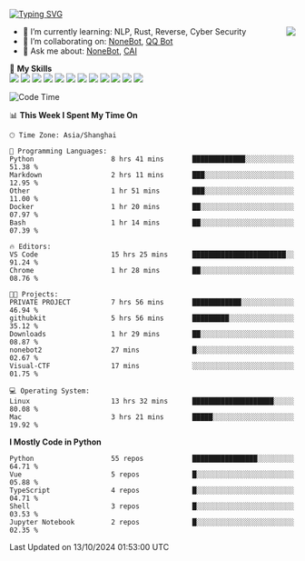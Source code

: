 [![Typing SVG](https://readme-typing-svg.herokuapp.com?size=25&duration=2500&color=8C43EA&vCenter=true&width=200&height=40&lines=Hi+there+%F0%9F%91%8B%F0%9F%8F%BB;I'm+yanyongyu)](https://git.io/typing-svg)

<a href="#">
  <img align="right" src="https://github-readme-stats.vercel.app/api?username=yanyongyu&count_private=true&show_icons=true&bg_color=15,f2f7fd,E0EAFC" />
</a>

- 🌱 I’m currently learning: NLP, Rust, Reverse, Cyber Security
- 👯 I’m collaborating on: [NoneBot](https://github.com/nonebot), [QQ Bot](https://github.com/Mrs4s/go-cqhttp)
- 💬 Ask me about: [NoneBot](https://github.com/nonebot), [CAI](https://github.com/cscs181/CAI)

🌟 **My Skills**  
![](https://img.shields.io/badge/-Python-3e74a2?style=flat-square&logo=Python&logoColor=fff)
![](https://img.shields.io/badge/-TypeScript-3178C6?style=flat-square&logo=TypeScript&logoColor=fff)
![](https://img.shields.io/badge/-Vue-4fc08d?style=flat-square&logo=Vue.js&logoColor=fff)
![](https://img.shields.io/badge/-React-2d98ce?style=flat-square&logo=React&logoColor=fff)
![](https://img.shields.io/badge/-FastAPI-009688?style=flat-square&logo=FastAPI&logoColor=fff)
![](https://img.shields.io/badge/-Linux-000000?style=flat-square&logo=Linux&logoColor=fff)
![](https://img.shields.io/badge/-Docker-2496ED?style=flat-square&logo=Docker&logoColor=fff)
![](https://img.shields.io/badge/-Kubernetes-326CE5?style=flat-square&logo=Kubernetes&logoColor=fff)
![](https://img.shields.io/badge/-GitHub%20Actions-2088FF?style=flat-square&logo=GitHubActions&logoColor=fff)
![](https://img.shields.io/badge/-PostgreSQL-4169E1?style=flat-square&logo=PostgreSQL&logoColor=fff)
![](https://img.shields.io/badge/-Redis-DC382D?style=flat-square&logo=Redis&logoColor=fff)
![](https://img.shields.io/badge/-MongoDB-47A248?style=flat-square&logo=MongoDB&logoColor=fff)

<!--START_SECTION:waka-->
![Code Time](http://img.shields.io/badge/Code%20Time-6%2C757%20hrs%203%20mins-blue)

📊 **This Week I Spent My Time On** 

```text
🕑︎ Time Zone: Asia/Shanghai

💬 Programming Languages: 
Python                   8 hrs 41 mins       █████████████░░░░░░░░░░░░   51.38 % 
Markdown                 2 hrs 11 mins       ███░░░░░░░░░░░░░░░░░░░░░░   12.95 % 
Other                    1 hr 51 mins        ███░░░░░░░░░░░░░░░░░░░░░░   11.00 % 
Docker                   1 hr 20 mins        ██░░░░░░░░░░░░░░░░░░░░░░░   07.97 % 
Bash                     1 hr 14 mins        ██░░░░░░░░░░░░░░░░░░░░░░░   07.39 % 

🔥 Editors: 
VS Code                  15 hrs 25 mins      ███████████████████████░░   91.24 % 
Chrome                   1 hr 28 mins        ██░░░░░░░░░░░░░░░░░░░░░░░   08.76 % 

🐱‍💻 Projects: 
PRIVATE PROJECT          7 hrs 56 mins       ████████████░░░░░░░░░░░░░   46.94 % 
githubkit                5 hrs 56 mins       █████████░░░░░░░░░░░░░░░░   35.12 % 
Downloads                1 hr 29 mins        ██░░░░░░░░░░░░░░░░░░░░░░░   08.87 % 
nonebot2                 27 mins             █░░░░░░░░░░░░░░░░░░░░░░░░   02.67 % 
Visual-CTF               17 mins             ░░░░░░░░░░░░░░░░░░░░░░░░░   01.75 % 

💻 Operating System: 
Linux                    13 hrs 32 mins      ████████████████████░░░░░   80.08 % 
Mac                      3 hrs 21 mins       █████░░░░░░░░░░░░░░░░░░░░   19.92 % 
```

**I Mostly Code in Python** 

```text
Python                   55 repos            ████████████████░░░░░░░░░   64.71 % 
Vue                      5 repos             █░░░░░░░░░░░░░░░░░░░░░░░░   05.88 % 
TypeScript               4 repos             █░░░░░░░░░░░░░░░░░░░░░░░░   04.71 % 
Shell                    3 repos             █░░░░░░░░░░░░░░░░░░░░░░░░   03.53 % 
Jupyter Notebook         2 repos             █░░░░░░░░░░░░░░░░░░░░░░░░   02.35 % 
```




 Last Updated on 13/10/2024 01:53:00 UTC
<!--END_SECTION:waka-->
